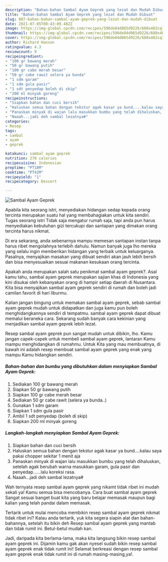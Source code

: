 ```yaml
---
description: "Bahan-bahan Sambal Ayam Geprek yang lezat dan Mudah Dibuat"
title: "Bahan-bahan Sambal Ayam Geprek yang lezat dan Mudah Dibuat"
slug: 807-bahan-bahan-sambal-ayam-geprek-yang-lezat-dan-mudah-dibuat
date: 2021-07-05T00:43:09.482Z
image: https://img-global.cpcdn.com/recipes/596de84d065d9226/680x482cq70/sambal-ayam-geprek-foto-resep-utama.jpg
thumbnail: https://img-global.cpcdn.com/recipes/596de84d065d9226/680x482cq70/sambal-ayam-geprek-foto-resep-utama.jpg
cover: https://img-global.cpcdn.com/recipes/596de84d065d9226/680x482cq70/sambal-ayam-geprek-foto-resep-utama.jpg
author: Richard Hanson
ratingvalue: 4.3
reviewcount: 9
recipeingredient:
- "100 gr bawang merah"
- "50 gr bawang putih"
- "100 gr cabe merah besar"
- "50 gr cabe rawit selera ya bunda"
- "1 sdm garam"
- "1 sdm gula pasir"
- "1 sdt penyedap boleh di skip"
- "200 ml minyak goreng"
recipeinstructions:
- "Siapkan bahan dan cuci bersih"
- "Haluskan semua bahan dengan tekstur agak kasar ya bund....kalau saya pakai chopper sekitar 1 menit aja"
- "Panaskan minyak di wajan lalu masukkan bumbu yang telah dihaluskan, setelah agak berubah warna masukkan garam, gula pasir dan penyedap......lalu koreksi rasa."
- "Naaah...jadi deh sambal lezatnya#"
categories:
- Resep
tags:
- sambal
- ayam
- geprek

katakunci: sambal ayam geprek 
nutrition: 270 calories
recipecuisine: Indonesian
preptime: "PT18M"
cooktime: "PT42M"
recipeyield: "1"
recipecategory: Dessert

---
```



![Sambal Ayam Geprek](https://img-global.cpcdn.com/recipes/596de84d065d9226/680x482cq70/sambal-ayam-geprek-foto-resep-utama.jpg)

Apabila kita seorang istri, menyediakan hidangan sedap kepada orang tercinta merupakan suatu hal yang membahagiakan untuk kita sendiri. Tugas seorang istri Tidak saja mengatur rumah saja, tapi anda pun harus menyediakan kebutuhan gizi tercukupi dan santapan yang dimakan orang tercinta harus nikmat.

Di era  sekarang, anda sebenarnya mampu memesan santapan instan tanpa harus ribet mengolahnya terlebih dahulu. Namun banyak juga lho mereka yang selalu ingin memberikan hidangan yang terbaik untuk keluarganya. Pasalnya, menyajikan masakan yang dibuat sendiri akan jauh lebih bersih dan bisa menyesuaikan sesuai makanan kesukaan orang tercinta. 



Apakah anda merupakan salah satu penikmat sambal ayam geprek?. Asal kamu tahu, sambal ayam geprek merupakan sajian khas di Indonesia yang kini disukai oleh kebanyakan orang di hampir setiap daerah di Nusantara. Kita bisa menyajikan sambal ayam geprek sendiri di rumah dan boleh jadi camilan favorit di hari liburmu.

Kalian jangan bingung untuk memakan sambal ayam geprek, sebab sambal ayam geprek mudah untuk didapatkan dan juga kamu pun boleh menghidangkannya sendiri di tempatmu. sambal ayam geprek dapat dibuat memalui beraneka cara. Sekarang sudah banyak cara kekinian yang menjadikan sambal ayam geprek lebih lezat.

Resep sambal ayam geprek pun sangat mudah untuk dibikin, lho. Kamu jangan capek-capek untuk membeli sambal ayam geprek, lantaran Kamu mampu menghidangkan di rumahmu. Untuk Kita yang mau membuatnya, di bawah ini adalah resep membuat sambal ayam geprek yang enak yang mampu Kamu hidangkan sendiri.

<!--inarticleads1-->

##### Bahan-bahan dan bumbu yang dibutuhkan dalam menyiapkan Sambal Ayam Geprek:

1. Sediakan 100 gr bawang merah
1. Siapkan 50 gr bawang putih
1. Siapkan 100 gr cabe merah besar
1. Sediakan 50 gr cabe rawit (selera ya bunda..)
1. Gunakan 1 sdm garam
1. Siapkan 1 sdm gula pasir
1. Ambil 1 sdt penyedap (boleh di skip)
1. Siapkan 200 ml minyak goreng




<!--inarticleads2-->

##### Langkah-langkah menyiapkan Sambal Ayam Geprek:

1. Siapkan bahan dan cuci bersih
1. Haluskan semua bahan dengan tekstur agak kasar ya bund....kalau saya pakai chopper sekitar 1 menit aja
1. Panaskan minyak di wajan lalu masukkan bumbu yang telah dihaluskan, setelah agak berubah warna masukkan garam, gula pasir dan penyedap......lalu koreksi rasa.
1. Naaah...jadi deh sambal lezatnya#




Wah ternyata resep sambal ayam geprek yang nikamt tidak ribet ini mudah sekali ya! Kamu semua bisa mencobanya. Cara buat sambal ayam geprek Sangat sesuai banget buat kita yang baru belajar memasak maupun bagi kalian yang telah pandai dalam memasak.

Tertarik untuk mulai mencoba membikin resep sambal ayam geprek nikmat tidak ribet ini? Kalau anda tertarik, yuk kita segera siapin alat dan bahan-bahannya, setelah itu bikin deh Resep sambal ayam geprek yang mantab dan tidak rumit ini. Betul-betul mudah kan. 

Jadi, daripada kita berlama-lama, maka kita langsung bikin resep sambal ayam geprek ini. Dijamin kamu gak akan nyesel sudah bikin resep sambal ayam geprek enak tidak rumit ini! Selamat berkreasi dengan resep sambal ayam geprek enak tidak rumit ini di rumah masing-masing,ya!.

